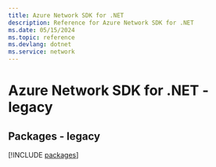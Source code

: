```yaml
---
title: Azure Network SDK for .NET
description: Reference for Azure Network SDK for .NET
ms.date: 05/15/2024
ms.topic: reference
ms.devlang: dotnet
ms.service: network
---
```

# Azure Network SDK for .NET - legacy
## Packages - legacy
[!INCLUDE [packages](network-index.md)]